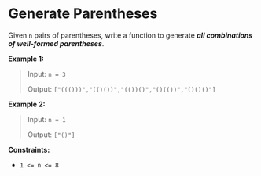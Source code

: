 # Generate Parentheses

Given `n` pairs of parentheses, write a function to generate ***all combinations of well-formed parentheses***.

**Example 1:**
> Input: `n = 3`
>
> Output: `["((()))","(()())","(())()","()(())","()()()"]`

**Example 2:**
> Input: `n = 1`
> 
> Output: `["()"]`
 
**Constraints:**

* `1 <= n <= 8`
